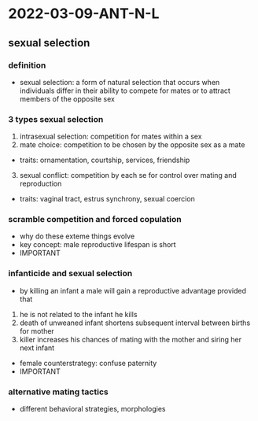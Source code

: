 # 2022-03-09-ANT-N-L
## sexual selection

### definition
- sexual selection: a form of natural selection that occurs when individuals differ in their ability to compete for mates or to attract members of the opposite sex 

### 3 types sexual selection 
1. intrasexual selection: competition for mates within a sex 
2. mate choice: competition to be chosen by the opposite sex as a mate 
  - traits: ornamentation, courtship, services, friendship
3. sexual conflict: competition by each se for control over mating and reproduction
  - traits: vaginal tract, estrus synchrony, sexual coercion

### scramble competition and forced copulation
- why do these exteme things evolve
- key concept: male reproductive lifespan is short
- IMPORTANT

### infanticide and sexual selection
- by killing an infant a male will gain a reproductive advantage provided that
1. he is not related to the infant he kills 
2. death of unweaned infant shortens subsequent interval between births for mother
3. killer increases his chances of mating with the mother and siring her next infant 
- female counterstrategy: confuse paternity
- IMPORTANT

### alternative mating tactics
- different behavioral strategies, morphologies 
